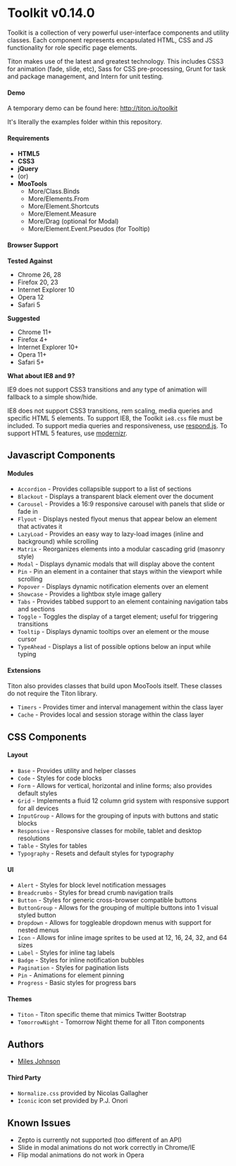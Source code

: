 # Toolkit v0.14.0 #

Toolkit is a collection of very powerful user-interface components and utility classes.
Each component represents encapsulated HTML, CSS and JS functionality for role specific page elements.

Titon makes use of the latest and greatest technology. This includes CSS3 for animation (fade, slide, etc),
Sass for CSS pre-processing, Grunt for task and package management, and Intern for unit testing.

#### Demo ####
A temporary demo can be found here: http://titon.io/toolkit

It's literally the examples folder within this repository.

#### Requirements ####
* **HTML5**
* **CSS3**
* **jQuery**
* (or)
* **MooTools**
    * More/Class.Binds
    * More/Elements.From
    * More/Element.Shortcuts
    * More/Element.Measure
    * More/Drag (optional for Modal)
    * More/Element.Event.Pseudos (for Tooltip)

#### Browser Support ####

**Tested Against**
* Chrome 26, 28
* Firefox 20, 23
* Internet Explorer 10
* Opera 12
* Safari 5

**Suggested**
* Chrome 11+
* Firefox 4+
* Internet Explorer 10+
* Opera 11+
* Safari 5+

**What about IE8 and 9?**

IE9 does not support CSS3 transitions and any type of animation will fallback to a simple show/hide.

IE8 does not support CSS3 transitions, rem scaling, media queries and specific HTML 5 elements. To support IE8, the Toolkit `ie8.css` file must be included.
To support media queries and responsiveness, use [respond.js](https://github.com/scottjehl/Respond). To support HTML 5 features, use [modernizr](http://modernizr.com).

## Javascript Components ##
#### Modules ####
* `Accordion` - Provides collapsible support to a list of sections
* `Blackout` - Displays a transparent black element over the document
* `Carousel` - Provides a 16:9 responsive carousel with panels that slide or fade in
* `Flyout` - Displays nested flyout menus that appear below an element that activates it
* `LazyLoad` - Provides an easy way to lazy-load images (inline and background) while scrolling
* `Matrix` - Reorganizes elements into a modular cascading grid (masonry style)
* `Modal` - Displays dynamic modals that will display above the content
* `Pin` - Pin an element in a container that stays within the viewport while scrolling
* `Popover` - Displays dynamic notification elements over an element
* `Showcase` - Provides a lightbox style image gallery
* `Tabs` - Provides tabbed support to an element containing navigation tabs and sections
* `Toggle` - Toggles the display of a target element; useful for triggering transitions
* `Tooltip` - Displays dynamic tooltips over an element or the mouse cursor
* `TypeAhead` - Displays a list of possible options below an input while typing

#### Extensions ####
Titon also provides classes that build upon MooTools itself. These classes do not require the Titon library.

* `Timers` - Provides timer and interval management within the class layer
* `Cache` - Provides local and session storage within the class layer

## CSS Components ##
#### Layout ####
* `Base` - Provides utility and helper classes
* `Code` - Styles for code blocks
* `Form` - Allows for vertical, horizontal and inline forms; also provides default styles
* `Grid` - Implements a fluid 12 column grid system with responsive support for all devices
* `InputGroup` - Allows for the grouping of inputs with buttons and static blocks
* `Responsive` - Responsive classes for mobile, tablet and desktop resolutions
* `Table` - Styles for tables
* `Typography` - Resets and default styles for typography

#### UI ####
* `Alert` - Styles for block level notification messages
* `Breadcrumbs` - Styles for bread crumb navigation trails
* `Button` - Styles for generic cross-browser compatible buttons
* `ButtonGroup` - Allows for the grouping of multiple buttons into 1 visual styled button
* `Dropdown` - Allows for toggleable dropdown menus with support for nested menus
* `Icon` - Allows for inline image sprites to be used at 12, 16, 24, 32, and 64 sizes
* `Label` - Styles for inline tag labels
* `Badge` - Styles for inline notification bubbles
* `Pagination` - Styles for pagination lists
* `Pin` - Animations for element pinning
* `Progress` - Basic styles for progress bars

#### Themes ####
* `Titon` - Titon specific theme that mimics Twitter Bootstrap
* `TomorrowNight` - Tomorrow Night theme for all Titon components

## Authors ##
* [Miles Johnson](https://github.com/milesj)

#### Third Party ####
* `Normalize.css` provided by Nicolas Gallagher
* `Iconic` icon set provided by P.J. Onori

## Known Issues ##
* Zepto is currently not supported (too different of an API)
* Slide in modal animations do not work correctly in Chrome/IE
* Flip modal animations do not work in Opera